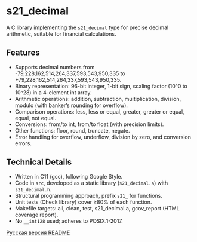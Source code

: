 # s21_decimal

A C library implementing the `s21_decimal` type for precise decimal arithmetic, suitable for financial calculations.

## Features
- Supports decimal numbers from -79,228,162,514,264,337,593,543,950,335 to +79,228,162,514,264,337,593,543,950,335.
- Binary representation: 96-bit integer, 1-bit sign, scaling factor (10^0 to 10^28) in a 4-element int array.
- Arithmetic operations: addition, subtraction, multiplication, division, modulo (with banker’s rounding for overflow).
- Comparison operations: less, less or equal, greater, greater or equal, equal, not equal.
- Conversions: from/to int, from/to float (with precision limits).
- Other functions: floor, round, truncate, negate.
- Error handling for overflow, underflow, division by zero, and conversion errors.

## Technical Details
- Written in C11 (gcc), following Google Style.
- Code in `src`, developed as a static library (`s21_decimal.a`) with `s21_decimal.h`.
- Structural programming approach, prefix `s21_` for functions.
- Unit tests (Check library) cover ≥80% of each function.
- Makefile targets: all, clean, test, s21_decimal.a, gcov_report (HTML coverage report).
- No `__int128` used; adheres to POSIX.1-2017.

[Русская версия README](README_RUS.md)